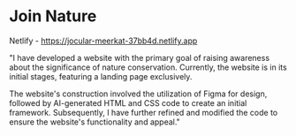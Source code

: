 
  # Join Nature
  Netlify - https://jocular-meerkat-37bb4d.netlify.app

"I have developed a website with the primary goal of raising awareness about the significance of nature conservation. Currently, the website is in its initial stages, featuring a landing page exclusively.

The website's construction involved the utilization of Figma for design, followed by AI-generated HTML and CSS code to create an initial framework. Subsequently, I have further refined and modified the code to ensure the website's functionality and appeal."
